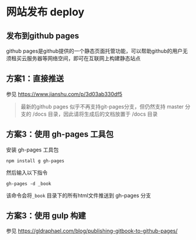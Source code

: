 # 网站发布 deploy

## 发布到github pages
github pages是github提供的一个静态页面托管功能，可以帮助github的用户无须租买云服务器等网络空间，即可在互联网上构建静态站点

## 方案1：直接推送
参见 https://www.jianshu.com/p/3d03ab330df5

> 最新的github pages 似乎不再支持git-pages分支，但仍然支持 master 分支的 /docs 目录，因此请将生成后的文档放置于 /docs 目录

## 方案3：使用 gh-pages 工具包

安装 gh-pages 工具包
```
npm install g gh-pages
```

然后输入以下指令
```
gh-pages -d _book
```

该命令会将`_book` 目录下的所有html文件推送到 gh-pages 分支

## 方案3：使用 gulp 构建
参见 https://gldraphael.com/blog/publishing-gitbook-to-github-pages/